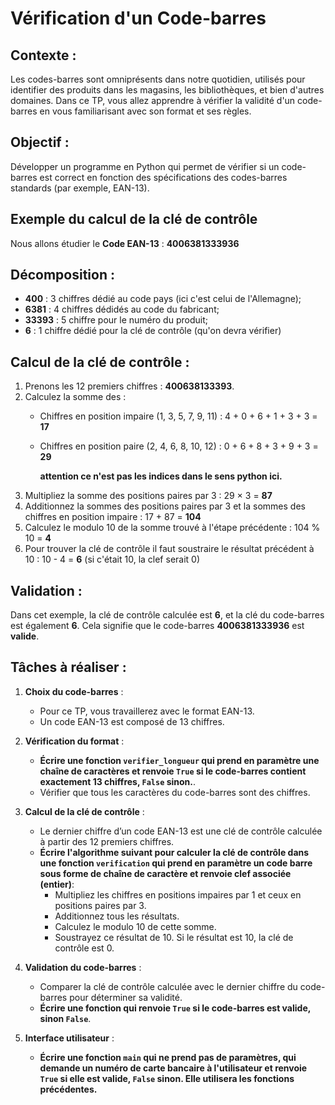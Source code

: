 # Vérification d'un Code-barres

## Contexte :
Les codes-barres sont omniprésents dans notre quotidien, utilisés pour identifier des produits dans les magasins, les bibliothèques, et bien d'autres domaines. Dans ce TP, vous allez apprendre à vérifier la validité d'un code-barres en vous familiarisant avec son format et ses règles.

## Objectif :
Développer un programme en Python qui permet de vérifier si un code-barres est correct en fonction des spécifications des codes-barres standards (par exemple, EAN-13).

## Exemple du calcul de la clé de contrôle

Nous allons étudier  le **Code EAN-13** : **4006381333936**

## Décomposition :
- **400** : 3 chiffres dédié au code pays (ici c'est celui de l'Allemagne);
- **6381** : 4 chiffres dédidés au code du fabricant;
- **33393** : 5 chiffre pour le numéro du produit;
- **6** : 1 chiffre dédié pour la clé de contrôle (qu'on devra vérifier)

## Calcul de la clé de contrôle :
1. Prenons les 12 premiers chiffres : **400638133393**.
2. Calculez la somme des :
   - Chiffres en position impaire (1, 3, 5, 7, 9, 11) : 4 + 0 + 6 + 1 + 3 + 3 = **17**
   - Chiffres en position paire (2, 4, 6, 8, 10, 12) : 0 + 6 + 8 + 3 + 9 + 3 = **29**

		**attention ce n'est pas les indices dans le sens python ici.**
3. Multipliez la somme des positions paires par 3 : 29 × 3 = **87**
4. Additionnez la sommes des positions paires par 3 et la sommes des chiffres en position impaire : 17 + 87 = **104**
5. Calculez le modulo 10 de la somme trouvé à l'étape précédente : 104 % 10 = **4**
6. Pour trouver la clé de contrôle il faut soustraire le résultat précédent à 10 : 10 - 4 = **6** (si c'était 10, la clef serait 0)

## Validation :
Dans cet exemple, la clé de contrôle calculée est **6**, et la clé du code-barres est également **6**. Cela signifie que le code-barres **4006381333936** est **valide**.


## Tâches à réaliser :

1. **Choix du code-barres** :
   - Pour ce TP, vous travaillerez avec le format EAN-13.
   - Un code EAN-13 est composé de 13 chiffres.

2. **Vérification du format** :
   - **Écrire une fonction `verifier_longueur` qui prend en paramètre une chaîne de caractères et renvoie `True` si le code-barres contient exactement 13 chiffres, `False` sinon.**.
   - Vérifier que tous les caractères du code-barres sont des chiffres.

3. **Calcul de la clé de contrôle** :
   - Le dernier chiffre d’un code EAN-13 est une clé de contrôle calculée à partir des 12 premiers chiffres.
   - **Écrire l'algorithme suivant pour calculer la clé de contrôle dans une fonction `verification` qui prend en paramètre un code barre sous forme de chaîne de caractère et renvoie clef associée (entier)**:
     - Multipliez les chiffres en positions impaires par 1 et ceux en positions paires par 3.
     - Additionnez tous les résultats.
     - Calculez le modulo 10 de cette somme.
     - Soustrayez ce résultat de 10. Si le résultat est 10, la clé de contrôle est 0.

4. **Validation du code-barres** :
   - Comparer la clé de contrôle calculée avec le dernier chiffre du code-barres pour déterminer sa validité.
   - **Écrire une fonction qui renvoie `True` si le code-barres est valide, sinon `False`**.

5. **Interface utilisateur** :
   - **Écrire une fonction `main` qui ne prend pas de paramètres, qui demande un numéro de carte bancaire à l'utilisateur et renvoie `True` si elle est valide, `False` sinon. Elle utilisera les fonctions précédentes.**
